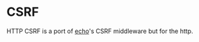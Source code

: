 # CSRF

HTTP CSRF is a port of [echo](https://github.com/labstack/echo)'s CSRF middleware but for the http.
